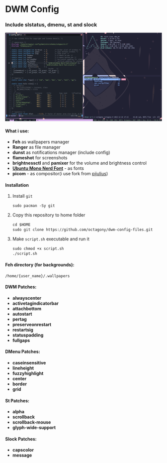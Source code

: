 # DWM Config

### Include slstatus, dmenu, st and slock

![Alt text](/img/3.png?raw=true "Title")

#### What i use: 

* **Feh** as wallpapers manager
* **Ranger** as file manager
* **dunst** as notifications manager (include config)
* **flameshot** for screenshots
* **brightnessctl** and **pamixer** for the volume and brightness control
* **[Ubuntu Mono Nerd Font](https://archlinux.org/packages/community/any/ttf-ubuntumono-nerd/)** - as fonts
* **picom** - as compositor(i use fork from [pijulius](https://github.com/pijulius)) 

#### Installation

1.  Install `git` 

    ```
    sudo pacman -Sy git 
    ```

2. Copy this repository to home folder

    ```
    cd $HOME
    sudo git clone https://github.com/octagony/dwm-config-files.git
    ```

3. Make `script.sh` executable and run it

    
    ```
    sudo chmod +x script.sh
    ./script.sh
    ```
    

#### Feh directory (for backgrounds):
```
/home/{user_name}/.wallpapers
```

#### DWM Patches:
* **alwayscenter**
* **activetagindicatorbar**
* **attachbottom**
* **autostart**
* **pertag**
* **preserveonrestart**
* **restartsig**
* **statuspadding**
* **fullgaps**

#### DMenu Patches:
* **caseinsensitive**
* **lineheight**
* **fuzzyhighlight**
* **center**
* **border**
* **grid**

#### St Patches:
* **alpha**
* **scrollback**
* **scrollback-mouse**
* **glyph-wide-support**

#### Slock Patches:
* **capscolor**
* **message**
